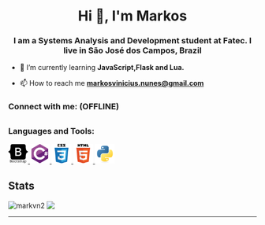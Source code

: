 <h1 align="center">Hi 👋, I'm Markos</h1>
<h3 align="center">I am a Systems Analysis and Development student at Fatec. I live in São José dos Campos, Brazil</h3>

- 🌱 I’m currently learning **JavaScript,Flask and Lua.**

- 📫 How to reach me **markosvinicius.nunes@gmail.com**

<h3 align="left">Connect with me: (OFFLINE)</h3>
<p align="left">
</p>

  ##

<h3 align="left">Languages and Tools:</h3>
<p align="left"> <a href="https://getbootstrap.com" target="_blank" rel="noreferrer"> <img src="https://raw.githubusercontent.com/devicons/devicon/master/icons/bootstrap/bootstrap-plain-wordmark.svg" alt="bootstrap" width="40" height="40"/> </a> <a href="https://www.w3schools.com/cs/" target="_blank" rel="noreferrer"> <img src="https://raw.githubusercontent.com/devicons/devicon/master/icons/csharp/csharp-original.svg" alt="csharp" width="40" height="40"/> </a> <a href="https://www.w3schools.com/css/" target="_blank" rel="noreferrer"> <img src="https://raw.githubusercontent.com/devicons/devicon/master/icons/css3/css3-original-wordmark.svg" alt="css3" width="40" height="40"/> </a> <a href="https://www.w3.org/html/" target="_blank" rel="noreferrer"> <img src="https://raw.githubusercontent.com/devicons/devicon/master/icons/html5/html5-original-wordmark.svg" alt="html5" width="40" height="40"/> </a> <a href="https://www.python.org" target="_blank" rel="noreferrer"> <img src="https://raw.githubusercontent.com/devicons/devicon/master/icons/python/python-original.svg" alt="python" width="40" height="40"/> </a> </p>

## Stats
<p float="left">
  <img align="center" src="https://github-readme-stats.vercel.app/api?username=markvn2&show_icons=true&theme=dark&locale=en&border_radius=20" alt="markvn2" />
  <img align="center" src="https://github-readme-stats.vercel.app/api/top-langs/?username=markvn2&theme=dark&locale=en&border_radius=20" alt"markvn2lang"/> 
</p>
<hr/>
